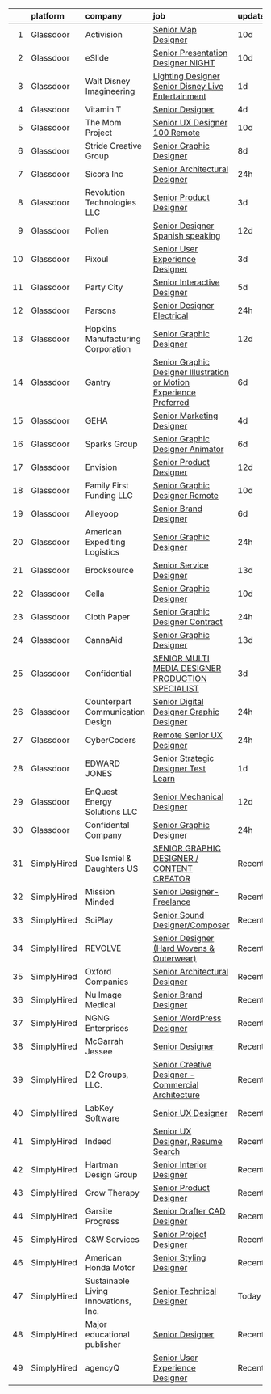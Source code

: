 

|    | platform    | company                              | job                                                                                                                                                                                                                                                                                                                                                                                                                                                                                                                                                                                                                                                                                                                                                                                                                                                                                                                                                                                                                                                                                                                                                                                                                                                                                                                                                                                  | update_time   | location              |
|---:|:------------|:-------------------------------------|:-------------------------------------------------------------------------------------------------------------------------------------------------------------------------------------------------------------------------------------------------------------------------------------------------------------------------------------------------------------------------------------------------------------------------------------------------------------------------------------------------------------------------------------------------------------------------------------------------------------------------------------------------------------------------------------------------------------------------------------------------------------------------------------------------------------------------------------------------------------------------------------------------------------------------------------------------------------------------------------------------------------------------------------------------------------------------------------------------------------------------------------------------------------------------------------------------------------------------------------------------------------------------------------------------------------------------------------------------------------------------------------|:--------------|:----------------------|
|  1 | Glassdoor   | Activision                           | [Senior Map Designer](https://www.glassdoor.com/partner/jobListing.htm?pos=129&ao=1136043&s=58&guid=000001813cf582a5beffc9c05e5a546d&src=GD_JOB_AD&t=SR&vt=w&cs=1_36045db5&cb=1654585132087&jobListingId=1007899361225&jrtk=3-0-1g4ufb0mnj44v801-1g4ufb0n6gsq6800-62cd801ce6aac869-)                                                                                                                                                                                                                                                                                                                                                                                                                                                                                                                                                                                                                                                                                                                                                                                                                                                                                                                                                                                                                                                                                                 | 10d           | Middleton, WI         |
|  2 | Glassdoor   | eSlide                               | [Senior Presentation Designer  NIGHT ](https://www.glassdoor.com/partner/jobListing.htm?pos=128&ao=1136043&s=58&guid=000001813cf582a5beffc9c05e5a546d&src=GD_JOB_AD&t=SR&vt=w&cs=1_37652be7&cb=1654585132087&jobListingId=1007899751333&jrtk=3-0-1g4ufb0mnj44v801-1g4ufb0n6gsq6800-56cb72d5d0b88d13-)                                                                                                                                                                                                                                                                                                                                                                                                                                                                                                                                                                                                                                                                                                                                                                                                                                                                                                                                                                                                                                                                                | 10d           | New York, NY          |
|  3 | Glassdoor   | Walt Disney Imagineering             | [Lighting Designer Senior  Disney Live Entertainment](https://www.glassdoor.com/partner/jobListing.htm?pos=116&ao=1110586&s=58&guid=000001813cf582a5beffc9c05e5a546d&src=GD_JOB_AD&t=SR&vt=w&cs=1_cc715832&cb=1654585132087&jobListingId=1007919210860&cpc=F4EED0218A761C36&jrtk=3-0-1g4ufb0mnj44v801-1g4ufb0n6gsq6800-68067392286129cc--6NYlbfkN0DAFTyt7pbDCC2JPO79CSdi1dIb81yjczP5qsKcZIxgiRd1qisRd4re16D_VG3-wzWgmoe7oQDeeKjYjR4Yvf3FVtDrQ3SW55oksGxKcQBijoVZdak4S_BwJCtbt2BHi29AczaR3H3pANtNkakhnjdu76dN04To3xAt2xix4Hnc8YpqAcb7NSxx0xS2CamhJn3Vn0syumONTw_7DnOlDg4uTKKlr10tElS5q_m8AOcK9C_H3zydJLLi-h6oJMhUeB58ny3_uDx-w6KbqUl-hKt2Nv0FUFRv2S3KoN6hPX6byGe5RVsYdA0bXr9OoEwn-ZxorXt3WHl6jtSTVZwPIlSkTRaKIOjV5LAAnfQOr-0lLpa7UYYiRiGRr-fnGvpVWhaP9_6feMMRNbp32zTi4_dk8uJ7pbNiV3qOwsAJodcc0eP54hiBsjOgpVEM262unD8%3D)                                                                                                                                                                                                                                                                                                                                                                                                                                                                                                                                                              | 1d            | Capitol Heights, MD   |
|  4 | Glassdoor   | Vitamin T                            | [Senior Designer](https://www.glassdoor.com/partner/jobListing.htm?pos=123&ao=1110586&s=58&guid=000001813cf582a5beffc9c05e5a546d&src=GD_JOB_AD&t=SR&vt=w&cs=1_7178437c&cb=1654585132087&jobListingId=1007913667833&cpc=F41FEAB56D215062&jrtk=3-0-1g4ufb0mnj44v801-1g4ufb0n6gsq6800-baf80011e21b8684--6NYlbfkN0DMrcEu7yrtATojKJA7cEzGQ3FdRGWLh0CZQInL4ECGI6k5tN82kdM0OKoro5eXmjrhU1LzCeq0l2IIkj6n6RI8_0amsVUGQP15NMpAuhX-yad4CDq7e_LfVxFA3F54u95X8Sh8xt6I5sA1eKvUwGVipAkl0DBa93dQ_fby4AVnsjkMkpD2RXeq-i3e1cv2tDAKli-KWg0g5XF8largteOsO7i_oKn5a4-y-O8gHxkwRiylUFqcRZ9RhpUlFCf-AdbyGRkRskpOJ-1XCEAQdmJ6_Pt1hPDTboSALOpIuKyetvRIrMeXfXU2BeLkp-RudCRQAolEqdNMO9cvodflOJyIj81GDw5uCYTZRWqzL130AB_6F5VdhzvYmO2FU8enTL84Jcyjij_gPbYA-5elAHjJjFWWZqfvZbhawLbnwA4Tr4Rabc0ooNzuxLWebOIuzEWbYRu2g-JLut_VCYqSvcZn)                                                                                                                                                                                                                                                                                                                                                                                                                                                                                                                                                                                | 4d            | Remote                |
|  5 | Glassdoor   | The Mom Project                      | [Senior UX Designer  100  Remote ](https://www.glassdoor.com/partner/jobListing.htm?pos=120&ao=1110586&s=58&guid=000001813cf582a5beffc9c05e5a546d&src=GD_JOB_AD&t=SR&vt=w&cs=1_957d8481&cb=1654585132087&jobListingId=1007899139150&cpc=444700D72F2ECBCE&jrtk=3-0-1g4ufb0mnj44v801-1g4ufb0n6gsq6800-8703c6a0f8b771cf--6NYlbfkN0BDp_epf89aHDQhKpPegNJQ_ldQpEFZQsM9OcONMGxWx6pU56EKHF58QjVdAUvn2gWAVLBNd8LL82rFr97_g-Mfm7K1hTXco8LRhf35BV_GEl7wLo8ZXsO1oW3-dY8xLD3FpO0dtRequ-NT35A3ei-TgKIpLBdc5O_JnM6cYnxfVXHdDkrWLUF7qciDk80GL7IuV-HnZW9qeOrbGYkyTCsXTcNAT6AB04PsNHWSsa03hptk0xvjRWZPhDFHnT3EkuRG-iBlR_6HrFntBDP8akkL3VzZy5jk1ZYfKeRjoJlkdZMeIZ5cYan6y3bD-SiACuxM8BOFvec6vizNaKqpsy8RWCfoQWdPx2d_2jjjxnUS7SxY4l8Li0uxiuo-sUOXZihHrYgQYzwPok4SGePHxItV6dU2sV4Vk-jkKW-iPXn21qf1if7jJ8BKqkx7aGlE-o2DWArljEn_sEPH3RUPtaoYNV1g4VtycYN9VbXacSkq59s8mLAWUeTrFHDPNRRc0qSrIjifoHeJNUOpuYIW3NLK0Pe42AXJVecRbBXV2LxT6kL56Wsr8oTatK8tydijWnGN6-TH24DFuw%3D%3D)                                                                                                                                                                                                                                                                                                                                                                                                                                   | 10d           | Remote                |
|  6 | Glassdoor   | Stride Creative Group                | [Senior Graphic Designer](https://www.glassdoor.com/partner/jobListing.htm?pos=102&ao=1110586&s=58&guid=000001813cf582a5beffc9c05e5a546d&src=GD_JOB_AD&t=SR&vt=w&ea=1&cs=1_676b5abd&cb=1654585132084&jobListingId=1007900844411&cpc=29832A3A95482100&jrtk=3-0-1g4ufb0mnj44v801-1g4ufb0n6gsq6800-8647572f74883216--6NYlbfkN0Cp_WSJKd_Pz82imZmURPbhd3kYBsiZi4lpMLOH6vOlLErgHEpgfNVHQec8l15cTZIapcY_hwIUZ9BAzEw1tzVC7VhOYXIT9QSRzpxX6ECy7SdFCgDWQ0K4EoFbG6uoMmW0VNlU1wT-IwXKYeYthiWvzxGmfqxTG07jVnF3tzgCTkn4Yauer36usXseUhl0Y5aUZdVc4On9bI1vINsD3b9oKUJQgN-Z_Yy1oTYtYndu2D9zkuH9q3WMUR4lRmAbIorFcPYn3cmKur2d33GtzhSiL0n6WMO1GNLz6zZFChwCcm1QG8sy5rxASsGcFHtN6TwVJRCVX89eL0DdmG7AS9WFNtj_5dR-t_lOR9w3K2g8cfEoIDVEIuvlGTEa52eBRYcdsfDP-Z1tpXoE1U8hOTkOoc82PYQc-_4BKQW10pIWqH4CciS-OvUq0Dp8LMOvX7CAiUbtnBpPCaRxaGp8_avBA2keTodt9ln0xX5O5wqu99bWe4bNA8hoiGgXMpAW628EfOUm5J6fVw%3D%3D)                                                                                                                                                                                                                                                                                                                                                                                                                                                                                                       | 8d            | Burlington, VT        |
|  7 | Glassdoor   | Sicora  Inc                          | [Senior Architectural Designer](https://www.glassdoor.com/partner/jobListing.htm?pos=101&ao=1110586&s=58&guid=000001813cf582a5beffc9c05e5a546d&src=GD_JOB_AD&t=SR&vt=w&ea=1&cs=1_23a2e6e8&cb=1654585132084&jobListingId=1007921091844&cpc=3AB15119A9A7BAF3&jrtk=3-0-1g4ufb0mnj44v801-1g4ufb0n6gsq6800-48553a8e26604eaf--6NYlbfkN0CLLgiAyf6cfBRDFVrAzdJJ6-zlqO51Xp8K3PupaLWMR2gTtWOLYzJn5U1rpM5ladw-N0IXZl0RAPcNc5U5Wy4anlEffkPdkLbC6N6rwZZ0M3zo41-GH0rQoenQ-k-22egpKeFKQVU5d1jCCTQlriOd_DKAOAaljY7iiYqoMm1w_HSEv5mv3PbKeKv-rhmbQxt2k6DCnPszEG5s_zB6HngBHj9j6HAzzjc3dhRU4m9JnsTL6nmKjbCRBuD_s03e_DNZqonFD4gkJ0moZN46t4NgBYjTd4aeVuQJdT1saahkD7Qu6OKWok1FIjGRlPvkGslJf-sYDKuSmH_VYCkzGyyBD5zr3-SH1acFVQxkgVNw92W1QYj2G63dDqEcw7XcQFdNB1P4_Znd-WKEsXQdhll2p07pFLu2p1XvOk4YhlOro45tu2Tgp4BY85oRpLUSPkUIwoE4Zud4W2ODk2C5cLE0FR13quyOsXhAyd81QJgQ4pZGqtUK_awVvGb1jEft9VcgOkplkOq9Og%3D%3D)                                                                                                                                                                                                                                                                                                                                                                                                                                                                                                 | 24h           | St Louis Park         |
|  8 | Glassdoor   | Revolution Technologies  LLC         | [Senior Product Designer](https://www.glassdoor.com/partner/jobListing.htm?pos=104&ao=1110586&s=58&guid=000001813cf582a5beffc9c05e5a546d&src=GD_JOB_AD&t=SR&vt=w&ea=1&cs=1_0b225f90&cb=1654585132085&jobListingId=1007916855309&cpc=356D09F0C08B1729&jrtk=3-0-1g4ufb0mnj44v801-1g4ufb0n6gsq6800-72efd09c0008c18c--6NYlbfkN0C9s4D34T-t5Q_QrI0J88zVoRG4vEg0yQeuXb71JYkH4Wi81vjmB7CK7C8HvaZeBGTDu6UNFy2_QVU9aAWOiG1ByOU9y_dHZdgiKSkwE0JXzWraowoiil25AdSXtLEY5tv-d9wMOyUtWSVoyWZKzAmzVdYYFf_-mFMlj0jsS29s8B5Mkl3d6uirxmM57xksOI_Ey5_ziBHbC7nNP-bbRL5xf-hUS3xwrcNfo9-yFM8QX4IW_Fcg5fgnutDw0sLTilqMZJIFgx8pHQxODblMEi2coU75yoyfnuM--h69rH0cDLRpe0h4kLME71QX401Zv4QVKPYPPDW3CKuN7WX1ua3W--DdxSP4KUbpS7dtXFW0NMzcYVUW9V2Kigm2wOVFUpLR8WMLKDfPgG89EXp77XOQmi212Hn-bMcmPtL5mc6z83YH9v5dZcmLFOylNaiEm60rsTVBi5SjF_J2fW8ifI4unfQxXtayqKGlGoBIvTr-ct7W1MwPO_TlSF8y2sEaqJoMqA4tP82q8g%3D%3D)                                                                                                                                                                                                                                                                                                                                                                                                                                                                                                       | 3d            | Creve Coeur, MO       |
|  9 | Glassdoor   | Pollen                               | [Senior Designer  Spanish speaking ](https://www.glassdoor.com/partner/jobListing.htm?pos=126&ao=1136043&s=58&guid=000001813cf582a5beffc9c05e5a546d&src=GD_JOB_AD&t=SR&vt=w&cs=1_ddbde01f&cb=1654585132087&jobListingId=1007891996634&jrtk=3-0-1g4ufb0mnj44v801-1g4ufb0n6gsq6800-9a7a4f4a3c7f0a0b-)                                                                                                                                                                                                                                                                                                                                                                                                                                                                                                                                                                                                                                                                                                                                                                                                                                                                                                                                                                                                                                                                                  | 12d           | Miami, FL             |
| 10 | Glassdoor   | Pixoul                               | [Senior User Experience Designer](https://www.glassdoor.com/partner/jobListing.htm?pos=115&ao=1110586&s=58&guid=000001813cf582a5beffc9c05e5a546d&src=GD_JOB_AD&t=SR&vt=w&ea=1&cs=1_51ed2bc2&cb=1654585132087&jobListingId=1007916613858&cpc=FA84DF7EA1EC2398&jrtk=3-0-1g4ufb0mnj44v801-1g4ufb0n6gsq6800-f9e6c36db6c18fa4--6NYlbfkN0DkuNNc9jtp8Paa5ic1vcdzrE97PDvQxS5P2e8AiHduyeY-Bjef1quw5x-u8TrJADSRTlrF43X3tRGUfZfixxZuJhbH6sy5XJaB0RzJNGjXdYkwgYrOm-PDYratyS3Sts2nghLR9CbAIZFNsABtIh3vBJP-0pq_XNCcvg4USCQyXbQvD7kflEeGYOFkS1uZmAFv_9JJJfmH8mI_q0A3t3zOVSkTGfVFmHZDChN34ZJlL9X1M1JkdigRpjl6yi4h0HPlPPGdeA9frR2XuYiyHqYw4YfceO7RvdBXkCAvJ3NOHdySPzRd4C2FFtsXgK4fMMyz96V0f52O6l445iV4K0l6lNJTiFjSSiQaK06TcQqBV7ANXXDLdUSIrimtZjy-0D6mF7BXXx0_dtGRPAxxbSEqg9MQgY8VkAhe1aLu8G4ZriDq-4jwE-5O1xOyCpTgJ14eLfV8H6gWAq8CPFTcmq7K-qprku-JwR4Psg2DeqKJ_ywNbmyIX7u8sBgp5Cg53toKduTl7WV6Vw%3D%3D)                                                                                                                                                                                                                                                                                                                                                                                                                                                                                               | 3d            | Remote                |
| 11 | Glassdoor   | Party City                           | [Senior Interactive Designer](https://www.glassdoor.com/partner/jobListing.htm?pos=117&ao=1110586&s=58&guid=000001813cf582a5beffc9c05e5a546d&src=GD_JOB_AD&t=SR&vt=w&ea=1&cs=1_92e300b3&cb=1654585132087&jobListingId=1007909529271&cpc=BAEB662971763A76&jrtk=3-0-1g4ufb0mnj44v801-1g4ufb0n6gsq6800-8769dfc360d25208--6NYlbfkN0ALyhAUN4-rMnQis_n0DgkUvmAya-wWUdlU29uRgGT9KIzKCXIeS5itAw0GIAujaTy37iTorclyPI3vPqg1iZ9IXdL5ELBGGCW2AVh8eBw2QmaRPyAXe8ZiSbFo-Gs4IXN-8xSQhkPzltXA4JI3kcRoOU8Zbra8vcPgPYSRCbcID6KdafD0JdlSP0szyyZkvaTwYbs-b0bK9hKSl0B7OjcVjnZY2EPgoBrgSf_LXXqSg08JuE4lEIwryZZcl3LGZR9JjBgRug81pWJMZFx-cejnZJXwZJClt4vAxvb3G2mArgzztHsgThgYbe0twyIWIWw7covREZLOntOIYNx56GPWr3dypEDqPqBNDd4___Z5cUnEk5RwXq_FCJS2xF42nC4vFwBgw7V50uUQ7Yf-A29_URx0nFimfgL5QFv6aqWWlwpd4IFghPNrk0feZjU8FjEGVsICxbzp6m3W5XLM_8PFGlg_P-iJ6n0fH3RQo1yEj0keN--rwZp4heB8Kj1XD_opHqO_iHrHWg%3D%3D)                                                                                                                                                                                                                                                                                                                                                                                                                                                                                                   | 5d            | Remote                |
| 12 | Glassdoor   | Parsons                              | [Senior Designer Electrical](https://www.glassdoor.com/partner/jobListing.htm?pos=125&ao=1136043&s=58&guid=000001813cf582a5beffc9c05e5a546d&src=GD_JOB_AD&t=SR&vt=w&cs=1_6d404560&cb=1654585132087&jobListingId=1007922101449&jrtk=3-0-1g4ufb0mnj44v801-1g4ufb0n6gsq6800-38e51df73b13742f-)                                                                                                                                                                                                                                                                                                                                                                                                                                                                                                                                                                                                                                                                                                                                                                                                                                                                                                                                                                                                                                                                                          | 24h           | Remote                |
| 13 | Glassdoor   | Hopkins Manufacturing Corporation    | [Senior Graphic Designer](https://www.glassdoor.com/partner/jobListing.htm?pos=103&ao=1110586&s=58&guid=000001813cf582a5beffc9c05e5a546d&src=GD_JOB_AD&t=SR&vt=w&cs=1_864beeb9&cb=1654585132084&jobListingId=1007893289048&cpc=107B824D3FAE51E5&jrtk=3-0-1g4ufb0mnj44v801-1g4ufb0n6gsq6800-3875ea1dc6146494--6NYlbfkN0B_HvgE05pFSkb_Z5lsewMK9saEU9PR9pR_cTHu3KaFsA9I98-t1mhiXZT8zNDXCGT9KJMgzrRYLky1um7QdomEGd6QCjSbyypjVgQKmtEPxrioq0xtdU-F0b0V3Hg31HgyJh1o0Egno9glHGkAZ_9c1qhZkilNee6K21s1SMT7OoLR_sr_Yly9jZJ4d2HF3OUDfvNP6_2QUo5N7wQ66pEcFLD8sdHC5oOZ9wT_rlTimo2kEH2ZNAQMibhdnU8lVHm9jvWpE2dT1eF5q5vqCM_01xap1POFL4hy6eIfCJ89gHQds0pFPyodipeit34Bn2MecxTHaM-YSFASP_eDtQ2j1XCYQ5kDaKykB4pO0yDrjYSi_jEYO7s1KBLOhTwqn1-ZYuIU5mc8AJplvqoV86lbF39Icf0mJKhMM4pTWuYfaLR81sxvuYZJuURNT3tClL2NcyX8TyRlBZhmNmCgHctvBlJQxaAciuIwsy3iykuizZhGQKZhOGHb64bIW570vuQTZ79aJ-f3IivDM27AypUwm-0P7eF4OISIhVB6XM2uCVg-MtI5nTBBH3f52KYmn-HLgSUxePJSNq2SSDlJeqFYmfYrgOaQymwLqDZPGf3dbQ%3D%3D)                                                                                                                                                                                                                                                                                                                                                                                                            | 12d           | Arlington Heights, IL |
| 14 | Glassdoor   | Gantry                               | [Senior Graphic Designer  Illustration or Motion Experience Preferred](https://www.glassdoor.com/partner/jobListing.htm?pos=106&ao=1110586&s=58&guid=000001813cf582a5beffc9c05e5a546d&src=GD_JOB_AD&t=SR&vt=w&ea=1&cs=1_c55fa5c4&cb=1654585132085&jobListingId=1007907478237&cpc=FD0C804CFA90C8E1&jrtk=3-0-1g4ufb0mnj44v801-1g4ufb0n6gsq6800-954aa181f08805e8--6NYlbfkN0DLxniXb9xd09bch3T7EymxCrgj1jiT2kSu__xrmi42oFUVS0emMDhZHtBWjsCxONxacQTOsY9zK7-BMxir7EEkhSIBtGscvcrrzCRn-Icp4mTHVAJU3R2k7Gjt3eZVWX5od9_uNRgDwirYDpAQcL3k-nJhMM2hbI6gKBNNHK45S5Gcz8s9agBwn9Qd4iwvRmeXnGPYFk6NQ6JuZzaJAdKAm1yyMhESCI6zJhxuirmHAgf2mclZoX7xwUeYTrPAsyNg9-0qGNsqMkDRnxaTCXCIhqadu6UrBR46xkAuRBQXg7uX6ztKOIi5Cva5fyCu8s8XNUpMnauVGZ2f35j3o3bxuINI1R3l1xGZcLLPcHgIkac9WwgIBpuf9QU1_tQiZiE-OKNDrBVMj9BnFa17s57kYZJ-DGY4JSMAnURBy9gzwIep1R6-s4vF423mibkEkSySqmCJMMkxOnPuDzFxA1eRBLFIGYIJJt3LwI8VU1jIt5RairBdD8aRO3g-OkC1g9El38WDafl-NdBMXZ27MMLDetirCsoEPB8ihUHh6wXTAcI8rggE9vaAWHEJ_2YE9Ss%3D)                                                                                                                                                                                                                                                                                                                                                                                                        | 6d            | Salt Lake City, UT    |
| 15 | Glassdoor   | GEHA                                 | [Senior Marketing Designer](https://www.glassdoor.com/partner/jobListing.htm?pos=114&ao=1110586&s=58&guid=000001813cf582a5beffc9c05e5a546d&src=GD_JOB_AD&t=SR&vt=w&cs=1_2d5fbef3&cb=1654585132087&jobListingId=1007913826739&cpc=9DC6E4D8324653EE&jrtk=3-0-1g4ufb0mnj44v801-1g4ufb0n6gsq6800-10aae45cec34ef07--6NYlbfkN0C7ra8cbslmtmasv2ZguBnHCZr8jAHHNwKWPAtZwfYKSqsZdj9HfYLjJ_bAI4ZODovdx18Dk-oVBjhUG5vKhrsw6WJKkIo_SABg-t0iN2EW6s7k0Z77EeQk2oWsUAKJzzDZcrAYFosuKS98PF_qwY_rScmUPGAo6-DB4uLU-y-xRASm_qsizrwbAF38vxNWln9W07MBGeWH1w8yhsIj4gCvuacXYQptlpg3DjLCphYFBv9dkDDhzedJ_hENzmHW_NfKagjUL_kx2f3aP1Gr3AzeLTLfB4Ebnvh0QcYZEqW3KDlGXW4JEwZ1K-D2wR70JEq_wAv9hTsdxLLYktIfNRm03rEPcBYslnLtyZ1bwqPjft1G5Oi7-PTs7uxocesJQEq0sU-OOlNMEHd4RIvUq5FivU_2kvyjMj-KyH4gvHGhOjC7qwKvGIGlUxRXrrKTqG5omdmDlfsNyavp1lnZqC8C00YKYK3q4nhE0dMV-2xoLP82VgAyhLMg0Eq-btCkXv_aEvXK3JEKFyLmGK74C6o7D7DwbQkdpMBtRlOiTZ9Mun4mUPuIRHbOMh-1X4huiEjdoNsxXK6Phg%3D%3D)                                                                                                                                                                                                                                                                                                                                                                                                                                          | 4d            | United States         |
| 16 | Glassdoor   | Sparks Group                         | [Senior Graphic Designer   Animator](https://www.glassdoor.com/partner/jobListing.htm?pos=121&ao=1110586&s=58&guid=000001813cf582a5beffc9c05e5a546d&src=GD_JOB_AD&t=SR&vt=w&cs=1_34f78cd0&cb=1654585132087&jobListingId=1007907539215&cpc=451933188B21919D&jrtk=3-0-1g4ufb0mnj44v801-1g4ufb0n6gsq6800-3149b2b5214b4c75--6NYlbfkN0CVbIAoVGlVV0muHIzlWY31dYj5hrVkKa7qBWZ-hZn3g-zWnitpxah_RyLopvrEJPJSvVwjkMKnm5oXnkqPzQZM7eDCZ4uHecPrgAYXbWHZ4-QFiKgvkylH-6ZRQx5iG8TRagUEn-RPcFt28H51rkSsF_0ooNIIxsRsFnhDdk-B-tCvxk1S0LZY_OPlC8YQ5zXgKyfKauizqubRsMZE9wWFuIn2LaliJvzJIxtl7kUDiMfnKhxWjsjhis2UBMcapDN7UWDIbf7r8Z3Ypw8N7k_xHcPerbMp5sxXLKDVYyzQuOyNzvvyFbNNa6kGRzGNsshgblVrzsQE5aMXTYyS1rWEZsPacBvCzZk_QBEeTBdwiaEFHX2F5HzhCXu0GrrhqWVZM9ntos7D-wEpj_cZvFXlAhae5M_PthS978cqNAGAOpz6-gRhyAUKfmzgnn_byfmFn5NYvSt5BMNIUO8Rwjp1B4XmgMFphHExFmXmGCuvOw_czap12UL5u_nEoeSFb3s%3D)                                                                                                                                                                                                                                                                                                                                                                                                                                                                                                               | 6d            | McLean, VA            |
| 17 | Glassdoor   | Envision                             | [Senior Product Designer](https://www.glassdoor.com/partner/jobListing.htm?pos=118&ao=1110586&s=58&guid=000001813cf582a5beffc9c05e5a546d&src=GD_JOB_AD&t=SR&vt=w&ea=1&cs=1_ef5202fd&cb=1654585132087&jobListingId=1007893229128&cpc=D2F1DE17EE1F43B9&jrtk=3-0-1g4ufb0mnj44v801-1g4ufb0n6gsq6800-b53cbf022c4a3cbe--6NYlbfkN0A13XXEAKoVsy1UjAxA2tJa37vkRdGHJdX4gYp8IY3tTmYzW1bJSme2hYNNXIkltTZQQJw6-meN5oGRLfJ_-ZJ4OTrKFyMwDIj4-bt_Q-3VJiWHhkiuRqXAmX0ZtlgB1vEiv7a-Lwvngp9U0NrnuKA8W7U1lC1cS7MNjxERW9UDPgAmsk5UnDuq-KmbELb78OXyJWYCKc9QNxz3JMJU49n14CfVvvHfq7Isa2gTT1Has7oLon1zg-q6wRsqWF-sBp4AhFg9G4n3OxGLopXEKqmgwBjr19gbkKMbxrPCpfPkDaBobsJVt-Bm0Tw_oMAMKKc4yd_LVYychdkeqxqv5XcNy8SuA2qErLJSCPnn6-6bYHtDJrOhnw7XhLEY4iUnwtOxZ-aNRS5XGelo08LX9UYar_NHwbpnEULAU-4ollminPWAiNXen49ha-ewHQUKUr9kKsVjrQnLq4u6cUW3RE_aUDgvsmVULLUEJpq2L4k6sSTE1QAsLlB4iFOyu1QJ3h9_Z-zbDr0XRK4sEU5Ex33DIi5nf5BhrnFkKWkwWWWU9BJYwa37D59ZSfwHMNhrbcqfZ0Cn9EOnR3jmc6LfXo40)                                                                                                                                                                                                                                                                                                                                                                                                                                   | 12d           | Remote                |
| 18 | Glassdoor   | Family First Funding LLC             | [Senior Graphic Designer   Remote](https://www.glassdoor.com/partner/jobListing.htm?pos=124&ao=1110586&s=58&guid=000001813cf582a5beffc9c05e5a546d&src=GD_JOB_AD&t=SR&vt=w&cs=1_ff686421&cb=1654585132087&jobListingId=1007898706832&cpc=32EE424DE2B657EB&jrtk=3-0-1g4ufb0mnj44v801-1g4ufb0n6gsq6800-b2a320942594756a--6NYlbfkN0D0ff9e8Lfwlpl5zGbQmpn59AL71QmFd7VKOAnfyjZzp5sdngV8WPgYe0dov1m7Y2nfEVCrpCjpGr2n6cfylzsi5VYRGN74UPDpmDo1lS1En3rmrzampWq5xsAez1h1DIz1GWAAZIo5vJDYhAiEO7RWl0pkcdZd9SBduSeKJihn5moh7BkulviLjzBa_U3-Kn-SEneylOMW3KtWp2ag9TNGemtCKhwDCuK1Y9ZgUMNlPcW5YkrxPNz2uIXk0W51ao1csUJCdL1gEX_tUHBzjg_TxSreUxJ0_4l9CbnOgJNT-0AekHv1X8o3buyoGduPb2V_YeVoeB86rYwRiBkLNPbI66sKNtPXyUs1kwrGickq6PyBx45UAiRB74sclKmn3IuLU702TFadizCQkYchCCZukpftmhLKI7FKnZPy_mNW-JczyhJu7CiJ9EEAf4ciP77V2EY7SmHel7RrhIJf176cwlNgUbrVvAU%3D)                                                                                                                                                                                                                                                                                                                                                                                                                                                                                                                                                 | 10d           | Toms River, NJ        |
| 19 | Glassdoor   | Alleyoop                             | [Senior Brand Designer](https://www.glassdoor.com/partner/jobListing.htm?pos=127&ao=1136043&s=58&guid=000001813cf582a5beffc9c05e5a546d&src=GD_JOB_AD&t=SR&vt=w&ea=1&cs=1_ec386aaa&cb=1654585132087&jobListingId=1007907905836&jrtk=3-0-1g4ufb0mnj44v801-1g4ufb0n6gsq6800-d73059de7a55ab0e-)                                                                                                                                                                                                                                                                                                                                                                                                                                                                                                                                                                                                                                                                                                                                                                                                                                                                                                                                                                                                                                                                                          | 6d            | Remote                |
| 20 | Glassdoor   | American Expediting Logistics        | [Senior Graphic Designer](https://www.glassdoor.com/partner/jobListing.htm?pos=130&ao=1136043&s=58&guid=000001813cf582a5beffc9c05e5a546d&src=GD_JOB_AD&t=SR&vt=w&cs=1_d668c224&cb=1654585132087&jobListingId=1007921843074&jrtk=3-0-1g4ufb0mnj44v801-1g4ufb0n6gsq6800-67ab16665fba642b-)                                                                                                                                                                                                                                                                                                                                                                                                                                                                                                                                                                                                                                                                                                                                                                                                                                                                                                                                                                                                                                                                                             | 24h           | Remote                |
| 21 | Glassdoor   | Brooksource                          | [Senior Service Designer](https://www.glassdoor.com/partner/jobListing.htm?pos=108&ao=1110586&s=58&guid=000001813cf582a5beffc9c05e5a546d&src=GD_JOB_AD&t=SR&vt=w&ea=1&cs=1_92d2a027&cb=1654585132086&jobListingId=1007889729752&cpc=63E4514951618C5C&jrtk=3-0-1g4ufb0mnj44v801-1g4ufb0n6gsq6800-15776d5cec6b3ded--6NYlbfkN0BhNN3PPgKPbTMZB0Y0J5JTZS3FnMM-ugqbblX4_m-srDJielPNCs_lvQXXEB0CV7Mjb4bfvkTERKswzkZ7etGgyOFS6HVV2jdtFJV0xt95R62OXtY3Z89iDVeP0PuyHqgb60V6OKK_Wknd1_zBPCv1vZJDbjio0JD3yKPjr7cTra2B_P2iEI6QgLaiOv_ETSGM40oWp7QG7cmG88qUoe5kIJnS0URtSDcHtXcyN5J8YvClikUvJvxtoMHdemBCq-bxsL9SbOGhlO6HO3mP5hMai4U793H8P437yh6j4rsVSMZW2ogAJlArXoAxFcvrgeOOdw2sQZEmuEsuTs9yE1UkE6q0LXUYw3VfpP-63Vn3jMawI5ZtwVp_X8QlCvqVEO5-fUnCg0kTwhF4CUrbYgiWW6iijR_Clv_1ry7KxnNz5uKSk1f1X3QVxlLq6ODZZARwZ62c2HhRqs4hrUfDcd8M5le3U9-VcOIVrV4HGoI_GVuukC3o8mzYwE-sDdcBKZaGjiHBj8CnkmqqCWV5XO-0)                                                                                                                                                                                                                                                                                                                                                                                                                                                                                                   | 13d           | Atlanta, GA           |
| 22 | Glassdoor   | Cella                                | [Senior Graphic Designer](https://www.glassdoor.com/partner/jobListing.htm?pos=119&ao=1110586&s=58&guid=000001813cf582a5beffc9c05e5a546d&src=GD_JOB_AD&t=SR&vt=w&cs=1_ee3976c5&cb=1654585132087&jobListingId=1007898870145&cpc=8795CF9063CD573D&jrtk=3-0-1g4ufb0mnj44v801-1g4ufb0n6gsq6800-85190c5d0b67542a--6NYlbfkN0ABL5jwqrJX8j4-zsE1pdctockIOMh3bUiDojLxDHSgfnyfdrl215GIT9Vdrv6w9UmndX9DGWdq2fPAjRzJrgWJQ5ow0Jd5xSv57a31p-Vj3imdrjz2rlhf6i5aiwHAHvUflWSnIFYreKjDwksHlyfc_JN0RCwrPeP8hd8SR0EnVcIBSZG5LbPi8UIc-hQAnrhH40jfvXfQpgOmreOghr2yKOzcZ4__OREn_KC2kXUZQXJqYHzqk76MFojOfgB3GxjkD0ry4IJaShOCSkiTSKmrFhh1f-ppeLntHKVx9dQsYSbktYjAZQs1ZR9aBCqlFkfHqPjubPNZOCqtWkJlVnCx_ficbTA7GegIx50MrvEp-IYAz86igXyPPDCeJ75dUBTJxp3gISy9qXMLB2qoWKX4g9xeP2hhdM0Rr5zLrx-zDwEj5ns__jOVQOxFb0BTene7HWoWaLa3EgiaInMwPKudA8ImKJfFAo9q8hA5UX6U3KurXXKiDiDu0g2Au1N7bN31O55qHMULpz6_NMPjFQ1dixbi-VACz7echj2ZR7T9Wk5c_SnBwBlsk5BPizvYSR9DlNa_rpeHLkp-mHyzGrVoVLpAd2NR3j1ACmVvuU3-zPp3yzPUfjqP8WQlNj79-Q1l1r5x6NaZWTcx_Ssi4kmio4U2BqCCW8ahI1RRm3NA6wHhB2dlFlJKo2p5mXmiqWVoG6xnRls30uknVXzWdYKrC9NuCTNCbgkxtfXxEmyZlwvGpWxSJzcGLr6_15z3h58V_ByTjMAil0wYbgwY2AIhkKAC4B9mBTw%3D)                                                                                                                                                                                                                          | 10d           | Washington, DC        |
| 23 | Glassdoor   | Cloth   Paper                        | [Senior Graphic Designer  Contract ](https://www.glassdoor.com/partner/jobListing.htm?pos=109&ao=1110586&s=58&guid=000001813cf582a5beffc9c05e5a546d&src=GD_JOB_AD&t=SR&vt=w&ea=1&cs=1_8bbb4ccb&cb=1654585132086&jobListingId=1007921189792&cpc=01657B10174A43CF&jrtk=3-0-1g4ufb0mnj44v801-1g4ufb0n6gsq6800-5d003eacfe51bcfd--6NYlbfkN0C2MsYJL2-v0hr-Ox8pePttoXTa_LO6yqdpWnMQbSkQSE0iH6THjvdY-wvS-ihIaV3w6DYxomHMq7JqEF9ziwCPy0G2ezgNe2n3Z29YXq21f4QYwNX5WQz0GUqIYdA-7Gtidi-kR1z9VDSOrKAgOJs6Ayohs3OVpzP6VjXOcqb_gViqY-iCrLZ9WRQ5_4eLp5UOsTslZH30FlYAtsAnfmYn_SlM4br99iuNYse5839-228HYOM_PpckZ6WfoH2MgJHJpqRE3_5NOOdNTZHUq_enbHlUm6hPVuEAGYBMwe5dx1Ec_KBOyiCWHnWwTxnYp1MJPPqoxyKAQb8WC9UQWsToVm3MA2tprH46VfKJrzj3BR9IOY7EBDQKcMc9yZkRsBR7u1hk-YIDrONt7z6Kk5koAhXrWNFT89qJxTBuUCDtY6nMY29ViHi028H4-NNiXpktH9QnN00FSf5zPF9-GHT_uplZ9c1XVzPHGPgqsTbDxjCq5DkIZYbxkc22AfCWl0DJ4PU0L3e5Zw%3D%3D)                                                                                                                                                                                                                                                                                                                                                                                                                                                                                            | 24h           | Remote                |
| 24 | Glassdoor   | CannaAid                             | [Senior Graphic Designer](https://www.glassdoor.com/partner/jobListing.htm?pos=113&ao=1110586&s=58&guid=000001813cf582a5beffc9c05e5a546d&src=GD_JOB_AD&t=SR&vt=w&ea=1&cs=1_e8d8dfce&cb=1654585132087&jobListingId=1007889245717&cpc=44CD5376B8534B8F&jrtk=3-0-1g4ufb0mnj44v801-1g4ufb0n6gsq6800-2e0468542da8fd9c--6NYlbfkN0BlEUO7h9oLQH_lS_HgsXuHMUHZ4iv0K-N3-E5R7X4la9p1LnizzDt7-ln64Lfw8BKda5Xp2jEPLUB-fUcrW4bHGZRe2wXnBAr0Uinb6_B4zVyKTAtYiCyOA0K68qmoRujcukozWQakLn7vTGuqh3QVoNzA3wAoxugHW1swd8CLlxVajn0ovsKtKwPvkFSNVSr0qXlzDYyuM203hSURvtlUUhEFBqNhPilH-aNxq_n4TReqJ_fkxF9A8myYOiuHY611jnmMhUUm30sivLtKBD7-FaomZU01yS4qvxBLcj4BiJ6JFNuHHE34Mxip8S_xn2d4OrKlpjsN4CjJxpcazWx190AxXEnaSZpp5dUFvUSimzLUpTqKAjUpUCV6vhYJstlWgkhK60vL-thRSaJMZGt3IQ_V764G4BIlsKiRjIYNGJyJj66ARRR37dgwGgBC8nU49oFxxzsb5UMnuzQdk6oDydWEmZzmJKJ2ZzWflOqu1T-yzd4Ez8UiB4neBbXqmtdnBuZP-6NS5A%3D%3D)                                                                                                                                                                                                                                                                                                                                                                                                                                                                                                       | 13d           | Atlanta, GA           |
| 25 | Glassdoor   | Confidential                         | [SENIOR MULTI MEDIA DESIGNER   PRODUCTION SPECIALIST](https://www.glassdoor.com/partner/jobListing.htm?pos=110&ao=1110586&s=58&guid=000001813cf582a5beffc9c05e5a546d&src=GD_JOB_AD&t=SR&vt=w&ea=1&cs=1_85b43770&cb=1654585132086&jobListingId=1007916584604&cpc=E521981D00147CE2&jrtk=3-0-1g4ufb0mnj44v801-1g4ufb0n6gsq6800-d9814bbaf860f0f4--6NYlbfkN0BND1zoRNjx_SXg0wlRSymcbv2Y4nh5MH306CpsGcQMNNpkATIQg3r9Ospe-o_do9Gm37CFBrgViQxrtBG65hOiMhYklwMoGXcPOm2TNMd9RT_3zkWCb2QOvTDJ0rFVj00PMzi9JS2aRk_yi7nVcUo501KaegmmhdUNogGsAsVzpKXzM1byOyTuyUS_KVusRVjXUmvUaUSx6Fx_Io4Nn_YJaTHWagni2AEoQDjV0ojQ0UHbbwRtvHq2hV910s-4qfvIhx1I4SG3VFhU9MgYbawPMUIN896kazhuyoRelMIWd6pexL70PSa5rX_so-5kA753iA85VSLWLxa6SXyMOWtVY8kiaZ6sZ2SWb6arwRaSfmDiMuAAPglbKMuCQGhi0eq2YzUyeoLTCrgWxu1JMMBvPMZQdJuPzsW-llUvbVijWsYCnKEF6BieSevzrPwceEmGlrYrk2TYoulYb6s65vztOHpiN52sRYZFxEYVfXhoX909eQnYdFm1U8pjBNeR7Jwy8y7SdU6pVQ%3D%3D)                                                                                                                                                                                                                                                                                                                                                                                                                                                                           | 3d            | Houston, TX           |
| 26 | Glassdoor   | Counterpart Communication Design     | [Senior Digital Designer Graphic Designer](https://www.glassdoor.com/partner/jobListing.htm?pos=105&ao=1110586&s=58&guid=000001813cf582a5beffc9c05e5a546d&src=GD_JOB_AD&t=SR&vt=w&ea=1&cs=1_693c5b9a&cb=1654585132085&jobListingId=1007921557921&cpc=3E225290CE1C2C09&jrtk=3-0-1g4ufb0mnj44v801-1g4ufb0n6gsq6800-e31ccb1f28ed3041--6NYlbfkN0Cd5ZvLdai7cR0fypH5_WiGezUQesq24dbKuF0ly35yawz-zFSILgXqfwSm9oEB1XQ7yIpk7msLG8VNC3km7geAZcIxYMP5Zqaucikmd3S5b8stiAblYveTYFyMKuqbxHHqHi9eHyXfY6miYA-tauAosUrAypvfDMkPLZYYh8sF0stocsR7Q5-58hcwnK8_UJOhFPcabcwVVTDJymYe-_YqeRmgnnzynSQHaKHCkoHIFjjMM2QcE68yuVBzNUa81lq_S4wpZPD5MXoaAYt62DuDZGeXQOC5j3JM3Dhf5KruRUDgVESrb5zSV44INdxqQRQJ0IIsn9G-Kl4NPznscvg9BLLxwZfbfLZXie3xl2RtTaWtZXv3VbbG4u5IPS0cgfgRWqE6ynqwLjTI8WmzOvYgBHQb9wHfdTf8ZxGuQ3tLQo0MzBzC7bajisvi6LVeqjQrWLJB8qTdAFzV6IVZqTQqiPv6xD9o6NJmQaq10YZ8G6R9OdiLwdb591Gwf1i8hRcJdJBf5Wycyw%3D%3D)                                                                                                                                                                                                                                                                                                                                                                                                                                                                                      | 24h           | Remote                |
| 27 | Glassdoor   | CyberCoders                          | [Remote Senior UX Designer](https://www.glassdoor.com/partner/jobListing.htm?pos=122&ao=1110586&s=58&guid=000001813cf582a5beffc9c05e5a546d&src=GD_JOB_AD&t=SR&vt=w&ea=1&cs=1_e953ab0a&cb=1654585132087&jobListingId=1007921374750&cpc=B076152010A3B66C&jrtk=3-0-1g4ufb0mnj44v801-1g4ufb0n6gsq6800-8dd9f29c507aacef--6NYlbfkN0CpFJQzrgRR8WqXWK1qKKEqALWJw739KlKqr2H-MSI4eoBlI4EFrmor2FYZMP3muM2VgUn4O0eHQW1qitOUQZZrk7d_XCeyUsp9KbadIx_En2RZu6UbD9lpw5Bfcva71VoDxymDL7nX4IEOIXR2MJRStQgzL1wgYYfsWUAt0As4jlOv4uvVztqgOZqF_Htz8IU1LxG4I0YRSwt-qupA8KCsP2iB_9D9Rxjm4IQvO4ixqx1TIy67ehlqdih-S2Ssb9mVAtgSFlC9BHB1xzzGutU49tUQmhlqt8McCNw536hN0NGhSE88RUrC62voGbE2K8pUaci5lS8VHeE9TvoStk-Z8Qms8vR4SpIhtuiL4_KJAlkTr4bcNVp09ydEO1R_zR-UWLhc2YEzvCmSCFyL55iF4h-RFCMSCPXz3cknpW7OQG-Emqo1Zt-c1Be-FrOZPzEWOrpDKjrRc7SjvIGNkDqwu_Eb6RbRFSxpmkzledwBIJyD601dnEw_zCfm6gexmHM8y-qVhhEFB5RtbvXOHrYSLFH5-qAzUzvFGvjt3TeWNgXP6HLYUcDtfiHgyDi_377oZszRyJdwMGfsrD6JMu8O_WFD4MXx9TlYST-T6YrC55Eae81hcZmKxSM67UDSrjoZt3ACi_mC439tr1JSaHHoQSwsF5tYdKLv5PsR80yIfiuoO4fT_pKnM30QshUb09Q0oMUb5j5NDS54f3VglshTGtTLtjWucMJWyhqzuNMXEAMjReAwa79R3Uv9EqLMbIKM608ifWnoXwrGEIuxeUO9L70TlX-1FNJ2oblu5vLX6GYPuC25K5OHAu-GVbuMOMo_z8lLlCXSK2BIxiFNOZaDFsr-Z3oFLAerIx4hH-zki8VzSCoJVgVaJvK_fngrzuHoZBpzoaKNSrAfETuWT90uTyEbw9a9Wy_2Fw-QkYVeMiBkgVLovvNuFNEXmgI4FS3VqbE1HSS_n2tvrLcHuQ4MyTB8lvONr4zxOJRIufct2J8iDYoLELqw) | 24h           | Miami, FL             |
| 28 | Glassdoor   | EDWARD JONES                         | [Senior Strategic Designer  Test   Learn](https://www.glassdoor.com/partner/jobListing.htm?pos=111&ao=1110586&s=58&guid=000001813cf582a5beffc9c05e5a546d&src=GD_JOB_AD&t=SR&vt=w&cs=1_c19af7be&cb=1654585132086&jobListingId=1007919523606&cpc=BCC169F53084E245&jrtk=3-0-1g4ufb0mnj44v801-1g4ufb0n6gsq6800-ff0dcece5336bcba--6NYlbfkN0ClKv8JknXx3qlXZr49u25TMmhJoIFsMZ-3doFSFr5kIGy1qIUgLdLzxDfyx4IpFOwl3nD7aPT34yXQcpKcQEoWX1NicDZmKqsVIIGIphZeQ8hJl-_FWAxxAya2MtWyL7OBpk7VkNnlJOh2HxkYsoZwzU4zs_z5B1yGyEVtAqDhlJQaWQoy3bEypp1KPSjfE7znpiahGOx6q7U8GV0k6AODwHBR4cGYo86KRaX9Y2LXIQgIT9bM0KOjBjBojsx5nKzkdUlnnaKaRWVa5ZzW1EPmlEzN4N47oVkN55MFdsW6BipnVZSbE3s-DNTAyQY6KSHtuZyW0usdYzF7wbXuzFn8aA7-RK7wvazvz8Rk0Bsqu4TwwVPXpoRUbS0bM3S0G0iV3EP-73VQUj0tB9jd9ABVMsyuTAZ6_heB_aSVzByRMVgnaHxxvYw5)                                                                                                                                                                                                                                                                                                                                                                                                                                                                                                                                                                                        | 1d            | Warrensburg, MO       |
| 29 | Glassdoor   | EnQuest Energy Solutions LLC         | [Senior Mechanical Designer](https://www.glassdoor.com/partner/jobListing.htm?pos=107&ao=1110586&s=58&guid=000001813cf582a5beffc9c05e5a546d&src=GD_JOB_AD&t=SR&vt=w&ea=1&cs=1_5fd62922&cb=1654585132085&jobListingId=1007892906930&cpc=6BBECBC74F3AC36E&jrtk=3-0-1g4ufb0mnj44v801-1g4ufb0n6gsq6800-3b29fa4fa47f9aed--6NYlbfkN0BHRzSRdaYJS2AwKohB7GUTi26mb1K9oUqkvKSMHhTNGPLXAAQ03JbFDP-XLB5d-osooSAL7KD5wTlb7PKVqTjYgJ8KOdEbc9C5tk8TjlqKTTLLKWy33uRPIuWZMM7fSmE07oQ7nVTWi0us_fM5ojz9uZsUcL2FsipS8tOCi0ihCuVUCKOIxXhEoP-M4LhHEQ0zJ_ihlf4dmGMBqPOENRXuIDCWeauiwmQ7FKZZh8Xq8vGPYX_AbouBbaPiO6YGUJQQ0WGqW6elMPiEbWEvb5VVcYzS9pZ0jBmxwtz8tMhu6lvNqLo3101w-SVBm9W3HzCGEWtW8gg8vDnqrCzfTwyJq7LhsAmIFsKO5QHajnAsAVioBRxlz1xUeRYLRjJIKmL0gtQASP9RTtWiFXLQLLLHWlRxC_-8TXD0AQqiMBW75sKeOB8qAzxcNRKvz1CEPv7a4augVh9fi3MPR0Ha6d97ldzqPJ1GAwcNeIiSVvM73-a1YUry_fLQ3T4Ds2IeZy9FIyiJVYqXbQ%3D%3D)                                                                                                                                                                                                                                                                                                                                                                                                                                                                                                    | 12d           | Houston, TX           |
| 30 | Glassdoor   | Confidental Company                  | [Senior Graphic Designer](https://www.glassdoor.com/partner/jobListing.htm?pos=112&ao=1110586&s=58&guid=000001813cf582a5beffc9c05e5a546d&src=GD_JOB_AD&t=SR&vt=w&ea=1&cs=1_d0a9d724&cb=1654585132087&jobListingId=1007921256189&cpc=7AD1D84939BBEEF3&jrtk=3-0-1g4ufb0mnj44v801-1g4ufb0n6gsq6800-a4e680672c4a4630--6NYlbfkN0BpzO0ef0Di2wGwnS1eG2y7qg13hYMrHDfMljMGy5QWEqLlsaJxHdaXGiibKi_48tqJWm1yRZVBkgc1Dscynjism6uO4ufXCsukD-0i68MyRLEppqyT1tvn2rNEy2XwqZfFj3MzmX7VOB8Lp-w1iBJhADcApIcmqRicdmlcf8FnIfDtJkNOHabaV0Bs4VgD-VPW6_yMD-DkNXu7anvCyHwdXaGITq82FPCQQAdiG3o8FQZmpRg9fyXD6mMHXn2KBUnSTrkUt2viLOtSz6kWiJ2iUy8305ougt67DmzdrGpcT-YtYRlqQAV4XJE8ZmwfQW7K-_ZAJgMG3HFYdKbzpgetAFil6CBJQmSwVGddb7viEJmPRvpSm4YG7K4PwDo_pzwwq12Jf6UlaLRkiwgbdN18kQSPMbQcqv1pFgN96hPIuXZg4p3yqkV1FsMoxAEIU9WoqUTTYha-WBYZ19TR8Plisl0BZny30Pv6BMlF9GH3P8v9hG4XmoiiifwgujBEVpthrX72TTLC9Q%3D%3D)                                                                                                                                                                                                                                                                                                                                                                                                                                                                                                       | 24h           | Santa Clarita, CA     |
| 31 | SimplyHired | Sue Ismiel & Daughters US            | [SENIOR GRAPHIC DESIGNER / CONTENT CREATOR](https://www.simplyhired.com/job/cJjMERXYjN7prpRIPxEK7Baz9Rh_YRo7RjBTxNSO8LRzcecrTXOxIA?q=senior+designer)                                                                                                                                                                                                                                                                                                                                                                                                                                                                                                                                                                                                                                                                                                                                                                                                                                                                                                                                                                                                                                                                                                                                                                                                                                | Recently      | Remote                |
| 32 | SimplyHired | Mission Minded                       | [Senior Designer-Freelance](https://www.simplyhired.com/job/cEP6HhX1_BbEvZtKMYyx7KEeZPow2Y4nRzTrHyZi4i5K3sK7iY5EUg?q=senior+designer)                                                                                                                                                                                                                                                                                                                                                                                                                                                                                                                                                                                                                                                                                                                                                                                                                                                                                                                                                                                                                                                                                                                                                                                                                                                | Recently      | Remote                |
| 33 | SimplyHired | SciPlay                              | [Senior Sound Designer/Composer](https://www.simplyhired.com/job/MFRkWFxMfYfHxn1BijUSjkZo0C-Bv5a8G2ysJXs28cOhYb7VjQZ7eg?q=senior+designer)                                                                                                                                                                                                                                                                                                                                                                                                                                                                                                                                                                                                                                                                                                                                                                                                                                                                                                                                                                                                                                                                                                                                                                                                                                           | Recently      | United States         |
| 34 | SimplyHired | REVOLVE                              | [Senior Designer (Hard Wovens & Outerwear)](https://www.simplyhired.com/job/12OaKAxI-Kokpegl_O9dHqkw_VFvnO4BumVh1sMe3vWpjvo-9cPwBA?q=senior+designer)                                                                                                                                                                                                                                                                                                                                                                                                                                                                                                                                                                                                                                                                                                                                                                                                                                                                                                                                                                                                                                                                                                                                                                                                                                | Recently      | Los Angeles, CA       |
| 35 | SimplyHired | Oxford Companies                     | [Senior Architectural Designer](https://www.simplyhired.com/job/T7E73TzbWRiKTNexi0LkL9Fqt9L1_k0JmVBmdUd5dLiK0CN9xwEQLQ?q=senior+designer)                                                                                                                                                                                                                                                                                                                                                                                                                                                                                                                                                                                                                                                                                                                                                                                                                                                                                                                                                                                                                                                                                                                                                                                                                                            | Recently      | Ann Arbor, MI         |
| 36 | SimplyHired | Nu Image Medical                     | [Senior Brand Designer](https://www.simplyhired.com/job/ijU7On9edRqzPg7oCJJItztyl0Y-5tLjCbY7r1o7T9QXwm5o_R8lBg?q=senior+designer)                                                                                                                                                                                                                                                                                                                                                                                                                                                                                                                                                                                                                                                                                                                                                                                                                                                                                                                                                                                                                                                                                                                                                                                                                                                    | Recently      | Lutz, FL              |
| 37 | SimplyHired | NGNG Enterprises                     | [Senior WordPress Designer](https://www.simplyhired.com/job/nNmOqtuT06Mk-lcmE7eheAXQQWiNMpXcVvCxka53D2mz1JIyK1uPSg?q=senior+designer)                                                                                                                                                                                                                                                                                                                                                                                                                                                                                                                                                                                                                                                                                                                                                                                                                                                                                                                                                                                                                                                                                                                                                                                                                                                | Recently      | Remote                |
| 38 | SimplyHired | McGarrah Jessee                      | [Senior Designer](https://www.simplyhired.com/job/Mg7ofcKk1RWQYoiEP-A-nvhEKv0uaxam4eBa9S2ItBAL9lCJ9uLVtA?q=senior+designer)                                                                                                                                                                                                                                                                                                                                                                                                                                                                                                                                                                                                                                                                                                                                                                                                                                                                                                                                                                                                                                                                                                                                                                                                                                                          | Recently      | Remote                |
| 39 | SimplyHired | D2 Groups, LLC.                      | [Senior Creative Designer - Commercial Architecture](https://www.simplyhired.com/job/Yzphuvu4v4KIeGAg97r-GC4K2aaGuq7WuIAfSSpOBYl9P_dmzDtnLw?q=senior+designer)                                                                                                                                                                                                                                                                                                                                                                                                                                                                                                                                                                                                                                                                                                                                                                                                                                                                                                                                                                                                                                                                                                                                                                                                                       | Recently      | King of Prussia, PA   |
| 40 | SimplyHired | LabKey Software                      | [Senior UX Designer](https://www.simplyhired.com/job/1Sb1F07gkcoYvDkxozIfGgYSpFEbxhfg058UdQNPx4izlU_I9m6Wjw?q=senior+designer)                                                                                                                                                                                                                                                                                                                                                                                                                                                                                                                                                                                                                                                                                                                                                                                                                                                                                                                                                                                                                                                                                                                                                                                                                                                       | Recently      | Washington State      |
| 41 | SimplyHired | Indeed                               | [Senior UX Designer, Resume Search](https://www.simplyhired.com/job/E5TiAhtazPgv95fMQ10-uLg2dSewvqnR7Hj4z6TyZQ4-abNOkN1Oxw?q=senior+designer)                                                                                                                                                                                                                                                                                                                                                                                                                                                                                                                                                                                                                                                                                                                                                                                                                                                                                                                                                                                                                                                                                                                                                                                                                                        | Recently      | United States         |
| 42 | SimplyHired | Hartman Design Group                 | [Senior Interior Designer](https://www.simplyhired.com/job/DoJeZfmJ3oegf4VFu1T5RNfVR0vOTRquqkQWPON31nRznnltc3G6Dw?q=senior+designer)                                                                                                                                                                                                                                                                                                                                                                                                                                                                                                                                                                                                                                                                                                                                                                                                                                                                                                                                                                                                                                                                                                                                                                                                                                                 | Recently      | Washington, DC        |
| 43 | SimplyHired | Grow Therapy                         | [Senior Product Designer](https://www.simplyhired.com/job/4OyzCBRfdT8y4_dMIUDpEdFd9tQcMHYUut7RulO-88n4HO5b1LzNFw?q=senior+designer)                                                                                                                                                                                                                                                                                                                                                                                                                                                                                                                                                                                                                                                                                                                                                                                                                                                                                                                                                                                                                                                                                                                                                                                                                                                  | Recently      | Remote                |
| 44 | SimplyHired | Garsite Progress                     | [Senior Drafter CAD Designer](https://www.simplyhired.com/job/bKrkNIHHPLhr8hmpzpdyG7UxEmC4QrDr5PnA81dY4nx0UgtHUM36og?q=senior+designer)                                                                                                                                                                                                                                                                                                                                                                                                                                                                                                                                                                                                                                                                                                                                                                                                                                                                                                                                                                                                                                                                                                                                                                                                                                              | Recently      | Kansas City, KS       |
| 45 | SimplyHired | C&W Services                         | [Senior Project Designer](https://www.simplyhired.com/job/GU4dkdAkGSIc0Qa3WyPh4tnPq5uDxi-NQdfRGTGFpyCiBYojzFEUcw?q=senior+designer)                                                                                                                                                                                                                                                                                                                                                                                                                                                                                                                                                                                                                                                                                                                                                                                                                                                                                                                                                                                                                                                                                                                                                                                                                                                  | Recently      | Remote                |
| 46 | SimplyHired | American Honda Motor                 | [Senior Styling Designer](https://www.simplyhired.com/job/2IyWRo2CihV6o5fLqkVzNgfQ8D4IGx7KRrDP3fUt1Qf9Rj13dEgYSg?q=senior+designer)                                                                                                                                                                                                                                                                                                                                                                                                                                                                                                                                                                                                                                                                                                                                                                                                                                                                                                                                                                                                                                                                                                                                                                                                                                                  | Recently      | Raymond, OH           |
| 47 | SimplyHired | Sustainable Living Innovations, Inc. | [Senior Technical Designer](https://www.simplyhired.com/job/0Xg9tBdAwr2zg6zUc1x2UQuk5dqFelS_x7RR3xslNYLdDd_5hSwuTQ?q=senior+designer)                                                                                                                                                                                                                                                                                                                                                                                                                                                                                                                                                                                                                                                                                                                                                                                                                                                                                                                                                                                                                                                                                                                                                                                                                                                | Today         | Remote                |
| 48 | SimplyHired | Major educational publisher          | [Senior Designer](https://www.simplyhired.com/job/sPGxsgyYQ-jge8yaSqTUycpg1qZdyrfzhQRm_H1aTkvRjYCsFeiZKw?q=senior+designer)                                                                                                                                                                                                                                                                                                                                                                                                                                                                                                                                                                                                                                                                                                                                                                                                                                                                                                                                                                                                                                                                                                                                                                                                                                                          | Recently      | Remote                |
| 49 | SimplyHired | agencyQ                              | [Senior User Experience Designer](https://www.simplyhired.com/job/cIDtvicOoH53aMYEP0Ljm-akwv5PTKqGSpFWDKdyocaD4666RjrRkA?q=senior+designer)                                                                                                                                                                                                                                                                                                                                                                                                                                                                                                                                                                                                                                                                                                                                                                                                                                                                                                                                                                                                                                                                                                                                                                                                                                          | Recently      | Bethesda, MD          |